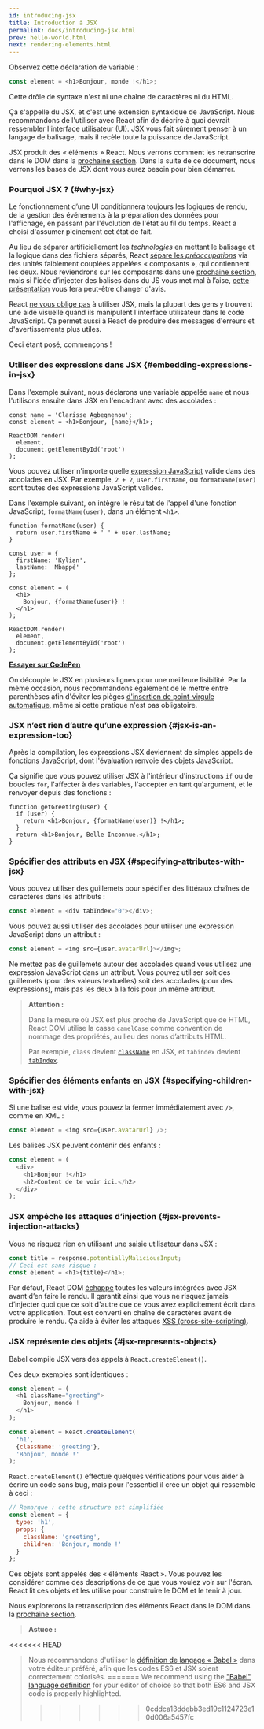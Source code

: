 ```yaml
---
id: introducing-jsx
title: Introduction à JSX
permalink: docs/introducing-jsx.html
prev: hello-world.html
next: rendering-elements.html
---
```


Observez cette déclaration de variable :

```js
const element = <h1>Bonjour, monde !</h1>;
```

Cette drôle de syntaxe n'est ni une chaîne de caractères ni du HTML.

Ça s'appelle du JSX, et c'est une extension syntaxique de JavaScript. Nous recommandons de l'utiliser avec React afin de décrire à quoi devrait ressembler l'interface utilisateur (UI). JSX vous fait sûrement penser à un langage de balisage, mais il recèle toute la puissance de JavaScript.

JSX produit des « éléments » React. Nous verrons comment les retranscrire dans le DOM dans la [prochaine section](/docs/rendering-elements.html). Dans la suite de ce document, nous verrons les bases de JSX dont vous aurez besoin pour bien démarrer.

### Pourquoi JSX ? {#why-jsx}

Le fonctionnement d’une UI conditionnera toujours les logiques de rendu, de la gestion des événements à la préparation des données pour l'affichage, en passant par l'évolution de l'état au fil du temps. React a choisi d'assumer pleinement cet état de fait.

Au lieu de séparer artificiellement les *technologies* en mettant le balisage et la logique dans des fichiers séparés, React [sépare les *préoccupations*](https://fr.wikipedia.org/wiki/S%C3%A9paration_des_pr%C3%A9occupations) via des unités faiblement couplées appelées « composants », qui contiennent les deux. Nous reviendrons sur les composants dans une [prochaine section](/docs/components-and-props.html), mais si l'idée d’injecter des balises dans du JS vous met mal à l’aise, [cette présentation](https://www.youtube.com/watch?v=x7cQ3mrcKaY) vous fera peut-être changer d'avis.

React [ne vous oblige pas](/docs/react-without-jsx.html) à utiliser JSX, mais la plupart des gens y trouvent une aide visuelle quand ils manipulent l'interface utilisateur dans le code JavaScript. Ça permet aussi à React de produire des messages d'erreurs et d'avertissements plus utiles.

Ceci étant posé, commençons !

### Utiliser des expressions dans JSX {#embedding-expressions-in-jsx}

Dans l'exemple suivant, nous déclarons une variable appelée `name` et nous l'utilisons ensuite dans JSX en l'encadrant avec des accolades :

```js{1,2}
const name = 'Clarisse Agbegnenou';
const element = <h1>Bonjour, {name}</h1>;

ReactDOM.render(
  element,
  document.getElementById('root')
);
```

Vous pouvez utiliser n'importe quelle [expression JavaScript](https://developer.mozilla.org/fr/docs/Web/JavaScript/Guide/Expressions_et_Op%C3%A9rateurs#Expressions) valide dans des accolades en JSX. Par exemple, `2 + 2`, `user.firstName`, ou `formatName(user)` sont toutes des expressions JavaScript valides.

Dans l'exemple suivant, on intègre le résultat de l'appel d'une fonction JavaScript, `formatName(user)`, dans un élément `<h1>`.

```js{12}
function formatName(user) {
  return user.firstName + ' ' + user.lastName;
}

const user = {
  firstName: 'Kylian',
  lastName: 'Mbappé'
};

const element = (
  <h1>
    Bonjour, {formatName(user)} !
  </h1>
);

ReactDOM.render(
  element,
  document.getElementById('root')
);
```

**[Essayer sur CodePen](codepen://introducing-jsx)**

On découple le JSX en plusieurs lignes pour une meilleure lisibilité. Par la même occasion, nous recommandons également de le mettre entre parenthèses afin d'éviter les pièges [d'insertion de point-virgule automatique](https://stackoverflow.com/q/2846283), même si cette pratique n'est pas obligatoire.

### JSX n’est rien d’autre qu’une expression {#jsx-is-an-expression-too}

Après la compilation, les expressions JSX deviennent de simples appels de fonctions JavaScript, dont l'évaluation renvoie des objets JavaScript.

Ça signifie que vous pouvez utiliser JSX à l'intérieur d'instructions `if` ou de boucles `for`, l'affecter à des variables, l'accepter en tant qu'argument, et le renvoyer depuis des fonctions :

```js{3,5}
function getGreeting(user) {
  if (user) {
    return <h1>Bonjour, {formatName(user)} !</h1>;
  }
  return <h1>Bonjour, Belle Inconnue.</h1>;
}
```

### Spécifier des attributs en JSX {#specifying-attributes-with-jsx}

Vous pouvez utiliser des guillemets pour spécifier des littéraux chaînes de caractères dans les attributs :

```js
const element = <div tabIndex="0"></div>;
```

Vous pouvez aussi utiliser des accolades pour utiliser une expression JavaScript dans un attribut :

```js
const element = <img src={user.avatarUrl}></img>;
```

Ne mettez pas de guillemets autour des accolades quand vous utilisez une expression JavaScript dans un attribut. Vous pouvez utiliser soit des guillemets (pour des valeurs textuelles) soit des accolades (pour des expressions), mais pas les deux à la fois pour un même attribut.

>**Attention :**
>
>Dans la mesure où JSX est plus proche de JavaScript que de HTML, React DOM utilise la casse `camelCase` comme convention de nommage des propriétés, au lieu des noms d’attributs HTML.
>
>Par exemple, `class` devient [`className`](https://developer.mozilla.org/fr/docs/Web/API/Element/className) en JSX, et `tabindex` devient [`tabIndex`](https://developer.mozilla.org/fr/docs/Web/API/HTMLElement/tabIndex).

### Spécifier des éléments enfants en JSX {#specifying-children-with-jsx}

Si une balise est vide, vous pouvez la fermer immédiatement avec `/>`, comme en XML :

```js
const element = <img src={user.avatarUrl} />;
```

Les balises JSX peuvent contenir des enfants :

```js
const element = (
  <div>
    <h1>Bonjour !</h1>
    <h2>Content de te voir ici.</h2>
  </div>
);
```

### JSX empêche les attaques d’injection {#jsx-prevents-injection-attacks}

Vous ne risquez rien en utilisant une saisie utilisateur dans JSX :

```js
const title = response.potentiallyMaliciousInput;
// Ceci est sans risque :
const element = <h1>{title}</h1>;
```

Par défaut, React DOM [échappe](https://stackoverflow.com/questions/7381974/which-characters-need-to-be-escaped-on-html) toutes les valeurs intégrées avec JSX avant d’en faire le rendu. Il garantit ainsi que vous ne risquez jamais d’injecter quoi que ce soit d'autre que ce vous avez explicitement écrit dans votre application. Tout est converti en chaîne de caractères avant de produire le rendu. Ça aide à éviter les attaques [XSS (cross-site-scripting)](https://fr.wikipedia.org/wiki/Cross-site_scripting).

### JSX représente des objets {#jsx-represents-objects}

Babel compile JSX vers des appels à `React.createElement()`.

Ces deux exemples sont identiques :

```js
const element = (
  <h1 className="greeting">
    Bonjour, monde !
  </h1>
);
```

```js
const element = React.createElement(
  'h1',
  {className: 'greeting'},
  'Bonjour, monde !'
);
```

`React.createElement()` effectue quelques vérifications pour vous aider à écrire un code sans bug, mais pour l'essentiel il crée un objet qui ressemble à ceci :

```js
// Remarque : cette structure est simplifiée
const element = {
  type: 'h1',
  props: {
    className: 'greeting',
    children: 'Bonjour, monde !'
  }
};
```

Ces objets sont appelés des « éléments React ». Vous pouvez les considérer comme des descriptions de ce que vous voulez voir sur l'écran. React lit ces objets et les utilise pour construire le DOM et le tenir à jour.

Nous explorerons la retranscription des éléments React dans le DOM dans la [prochaine section](/docs/rendering-elements.html).

>**Astuce :**
>
<<<<<<< HEAD
>Nous recommandons d'utiliser la [définition de langage « Babel »](https://babeljs.io/docs/editors) dans votre éditeur préféré, afin que les codes ES6 et JSX soient correctement colorisés.
=======
>We recommend using the ["Babel" language definition](https://babeljs.io/docs/en/next/editors) for your editor of choice so that both ES6 and JSX code is properly highlighted.
>>>>>>> 0cddca13ddebb3ed19c1124723e10d006a5457fc
